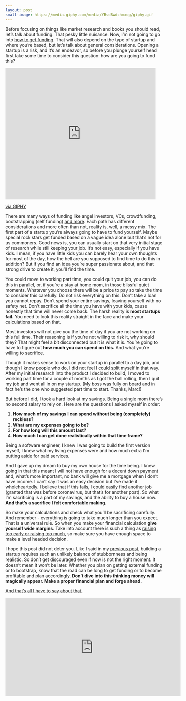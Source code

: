 ```yaml
---
layout: post
small-image: https://media.giphy.com/media/YBsd8wdchmxqg/giphy.gif
---
```

Before focusing on things like market research and books you should read, let’s talk about funding. That pesky little nuisance. Now, I’m not going to go into [how to get funding](https://lmgtfy.com/?q=startup+how+to+get+funding). That will also depend on the type of startup and where you’re based, but let’s talk about general considerations. Opening a startup is a risk, and it’s an endeavor, so before you plunge yourself head first take some time to consider this question: how are you going to fund this?

<iframe src="https://giphy.com/embed/YBsd8wdchmxqg" width="480" height="419" frameBorder="0" class="giphy-embed" allowFullScreen></iframe><p><a href="https://giphy.com/gifs/money-make-it-rain-cat-YBsd8wdchmxqg">via GIPHY</a></p>

There are many ways of funding like angel investors, VCs, crowdfunding, bootstrapping (self funding) [and more](https://www.entrepreneur.com/slideshow/299773). Each path has different considerations and more often than not, reality is, well, a messy mix. The first part of a startup you’re always going to have to fund yourself. Maybe special rock stars get funded based on a vague idea alone but that’s not for us commoners. Good news is, you can usually start on that very initial stage of research while still keeping your job. It’s not easy, especially if you have kids. I mean, if you have little kids you can barely hear your own thoughts for most of the day, how the hell are you supposed to find time to do this in addition? But if you find an idea you’re super passionate about, and that strong drive to create it, you’ll find the time.

You could move to working part time, you could quit your job, you can do this in parallel, or, if you’re a stay at home mom, in those blissful quiet moments. Whatever you choose there will be a price to pay so take the time to consider this carefully. Do not risk everything on this. Don’t take a loan you cannot repay. Don’t spend your entire savings, leaving yourself with no safety net. Don’t sacrifice all the time you have with your kids, cause honestly that time will never come back. The harsh reality is **most startups fail.** You need to look this reality straight in the face and make your calculations based on that.

Most investors will not give you the time of day if you are not working on this full time. Their reasoning is if you’re not willing to risk it, why should they? That might feel a bit disconnected but it is what it is. You’re going to have to figure out **how much you can spend on this.** And what you’re willing to sacrifice.

Though it makes sense to work on your startup in parallel to a day job, and though I know people who do, I did not feel I could split myself in that way. After my initial research into the product I decided to build, I moved to working part time for a couple of months as I got the ball rolling, then I quit my job and went all in on my startup. (My boss was fully on board and in fact he’s the one who suggested part time to start. Thanks, Marc!)

But before I did, I took a hard look at my savings. Being a single mom there’s no second salary to rely on. Here are the questions I asked myself in order:

1. **How much of my savings I can spend without being (completely) reckless?**
2. **What are my expenses going to be?**
3. **For how long will this amount last?**
4. **How much I can get done realistically within that time frame?**

Being a software engineer, I knew I was going to build the first version myself, I knew what my living expenses were and how much extra I'm putting aside for paid services.

And I gave up my dream to buy my own house for the time being. I knew going in that this meant I will not have enough for a decent down payment and, what’s more important, no bank will give me a mortgage when I don’t have income. I can’t say it was an easy decision but I’ve made it wholeheartedly. I believe that if this fails, I could easily find another job (granted that was before coronavirus, but that’s for another post). So what I’m sacrificing is a part of my savings, and the ability to buy a house now. **And that’s a sacrifice I felt comfortable making.**

So make your calculations and check what you’ll be sacrificing carefully. And remember - everything is going to take much longer than you expect. That is a universal rule. So when you make your financial calculation **give yourself wide margins**. Take into account there is such a thing as [raising too early or raising too much](https://www.inc.com/hillel-fuld/why-raising-too-much-capital-or-raising-too-early-can-lead-to-failure-of-your-startup.html), so make sure you have enough space to make a level headed decision.

I hope this post did not deter you. Like I said in my [previous post](https://blog.parentscheduler.app/posts/2020/06/28/What-you-need-to-start-a-Startup/), building a startup requires such an unlikely balance of stubbornness and being realistic. So don’t get discouraged even if now is not the right moment. It doesn’t mean it won’t be later. Whether you plan on getting external funding or to bootstrap, know that the road can be long to get funding or to become profitable and plan accordingly. **Don’t dive into this thinking money will magically appear. Make a proper financial plan and forge ahead.**

[And that’s all I have to say about that.](https://www.youtube.com/watch?v=Otm4RusESNU)

<iframe width="560" height="315" src="https://www.youtube.com/embed/Otm4RusESNU" frameborder="0" allow="accelerometer; autoplay; encrypted-media; gyroscope; picture-in-picture" allowfullscreen></iframe>